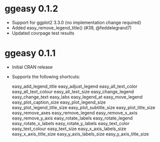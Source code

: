 # ggeasy 0.1.2

* Support for ggplot2 3.3.0 (no implementation change required)
* Added easy_remove_legend_title() (#39, @feddelegrand7)
* Updated covrpage test results

# ggeasy 0.1.1

* Initial CRAN release
* Supports the following shortcuts:

   easy_add_legend_title
   easy_adjust_legend
   easy_all_text_color
   easy_all_text_colour
   easy_all_text_size
   easy_change_legend
   easy_change_text
   easy_labs
   easy_legend_at
   easy_move_legend
   easy_plot_caption_size
   easy_plot_legend_size
   easy_plot_legend_title_size
   easy_plot_subtitle_size
   easy_plot_title_size
   easy_remove_axes
   easy_remove_legend
   easy_remove_x_axis
   easy_remove_y_axis
   easy_rotate_labels
   easy_rotate_legend
   easy_rotate_x_labels
   easy_rotate_y_labels
   easy_text_color
   easy_text_colour
   easy_text_size
   easy_x_axis_labels_size
   easy_x_axis_title_size
   easy_y_axis_labels_size
   easy_y_axis_title_size
